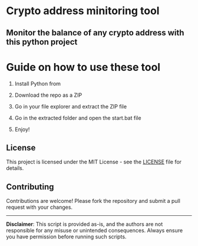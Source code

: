 # Crypto address minitoring tool   
 
## Monitor the balance of any crypto address with this python project    
     
# Guide on how to use these tool  
   
1. Install Python from   
     
2. Download the repo as a ZIP  
  
3. Go in your file explorer and extract the ZIP file   

4. Go in the extracted folder and open the start.bat file   
 
5. Enjoy!  
  
## License        
   
This project is licensed under the MIT License - see the [LICENSE](LICENSE) file for details.   
     
## Contributing   
 
Contributions are welcome! Please fork the repository and submit a pull request with your changes.     
  
---      
    
**Disclaimer**: This script is provided as-is, and the authors are not responsible for any misuse or unintended consequences. Always ensure you have permission before running such scripts. 
